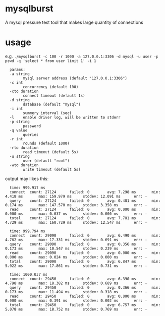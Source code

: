 # mysqlburst
A mysql pressure test tool that makes large quantity of connections

# usage
      
e.g. `./mysqlburst -c 100 -r 1000 -a 127.0.0.1:3306 -d mysql -u user -p pswd -q 'select * from user limit 1' -i 1`
      
      params:
      -a string
            mysql server address (default "127.0.0.1:3306")
      -c int
            concurrency (default 100)
      -cto duration
            connect timeout (default 1s)
      -d string
            database (default "mysql")
      -i int
            summery interval (sec)
      -l    enable driver log, will be written to stderr
      -p string
            password
      -q value
            queries
      -r int
            rounds (default 1000)
      -rto duration
            read timeout (default 5s)
      -u string
            user (default "root")
      -wto duration
            write timeout (default 5s)


output may likes this:

      time: 999.917 ms
      connect  count: 27124      failed: 0        avg: 7.298 ms       min: 4.418 ms       max: 159.979 ms     stddev: 12.091 ms      err: -
      query    count: 27124      failed: 0        avg: 0.481 ms       min: 0.174 ms       max: 147.570 ms     stddev: 3.358 ms       err: -
      read     count: 27124      failed: 0        avg: 0.000 ms       min: 0.000 ms       max: 0.037 ms       stddev: 0.000 ms       err: -
      total    count: 27124      failed: 0        avg: 7.781 ms       min: 4.729 ms       max: 160.729 ms     stddev: 12.547 ms      err: -

      time: 999.794 ms
      connect  count: 29090      failed: 0        avg: 6.490 ms       min: 4.762 ms       max: 17.331 ms      stddev: 0.691 ms       err: -
      query    count: 29090      failed: 0        avg: 0.356 ms       min: 0.173 ms       max: 10.547 ms      stddev: 0.239 ms       err: -
      read     count: 29090      failed: 0        avg: 0.000 ms       min: 0.000 ms       max: 0.024 ms       stddev: 0.000 ms       err: -
      total    count: 29090      failed: 0        avg: 6.847 ms       min: 5.022 ms       max: 17.861 ms      stddev: 0.731 ms       err: -

      time: 1000.037 ms
      connect  count: 29450      failed: 0        avg: 6.390 ms       min: 4.798 ms       max: 18.382 ms      stddev: 0.689 ms       err: -
      query    count: 29450      failed: 0        avg: 0.366 ms       min: 0.173 ms       max: 11.494 ms      stddev: 0.318 ms       err: -
      read     count: 29450      failed: 0        avg: 0.000 ms       min: 0.000 ms       max: 0.391 ms       stddev: 0.002 ms       err: -
      total    count: 29450      failed: 0        avg: 6.757 ms       min: 5.078 ms       max: 18.752 ms      stddev: 0.769 ms       err: -
